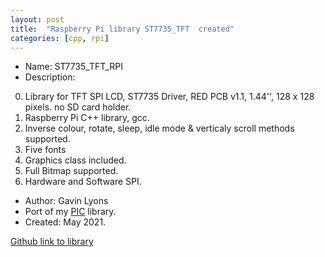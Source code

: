 ```yaml
---
layout: post
title:  "Raspberry Pi library ST7735_TFT  created"
categories: [cpp, rpi]
---
```


* Name: ST7735_TFT_RPI
* Description: 

0. Library for TFT SPI LCD, ST7735 Driver, RED PCB v1.1, 1.44'', 128 x 128 pixels. 
no SD card holder.
1. Raspberry Pi C++ library, gcc.      
2. Inverse colour, rotate, sleep, idle mode & verticaly scroll methods supported. 
3. Five fonts 
4. Graphics class included.
5. Full Bitmap supported.
6. Hardware and Software SPI.

* Author: Gavin Lyons
* Port of my [PIC](https://github.com/gavinlyonsrepo/pic_16F18346_projects) library.
* Created: May 2021.

[Github link to library](https://github.com/gavinlyonsrepo/ST7735_TFT_RPI)



